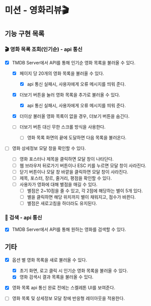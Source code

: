 # 미션 - 영화리뷰🎬

## 기능 구현 목록

### 🎬 영화 목록 조회(인기순) - api 통신

- [x] TMDB Server에서 API를 통해 인기순 영화 목록을 불러올 수 있다.

  - [x] 페이지 당 20개의 영화 목록을 불러올 수 있다.

    - [x] api 통신 실패시, 사용자에게 오류 메시지를 띄워 준다.

  - [x] 더보기 버튼을 눌러 영화 목록을 추가로 불러올 수 있다.

    - [x] api 통신 실패시, 사용자에게 오류 메시지를 띄워 준다.

  - [x] 더이상 불러올 영화 목록이 없을 경우, 더보기 버튼을 숨긴다.

  - [ ] 더보기 버튼 대신 무한 스크롤 방식을 사용한다.
    - [ ] 영화 목록 화면의 끝에 도달하면 다음 목록을 불러온다.

- [ ] 영화 상세정보 모달 창을 확인할 수 있다.
  - [ ] 영화 포스터나 제목을 클릭하면 모달 창이 나타단다.
  - [ ] 웹 브라우저 뒤로가기 버튼이나 ESC 키를 누르면 모달 창이 사라진다.
  - [ ] 닫기 버튼이나 모달 창 바깥을 클릭하면 모달 창이 사라진다.
  - [ ] 제목, 포스터, 장르, 줄거리, 평점을 확인할 수 있다.
  - [ ] 사용자가 영화에 대해 별점을 매길 수 있다.
    - [ ] 별점은 2~10점을 줄 수 있고, 각 2점에 해당하는 별이 5개 있다.
    - [ ] 별을 클릭하면 해당 위치까지 별이 채워지고, 점수가 바뀐다.
    - [ ] 별점은 새로고침을 하더라도 유지된다.

### 🔎 검색 - api 통신

- [x] TMDB Server에서 API를 통해 원하는 영화를 검색할 수 있다.

## 기타

- [x] 옵션 별 영화 목록을 새로 불러올 수 있다.

  - [x] 초기 화면, 로고 클릭 시 인기순 영화 목록을 불러올 수 있다.
  - [x] 영화 검색시 결과 목록을 불러올 수 있다.

- [x] 영화 목록 api 통신 완료 전에는 스켈레톤 UI를 보여준다.
- [ ] 영화 목록 및 상세정보 모달 창에 반응형 레이아웃을 적용한다.
